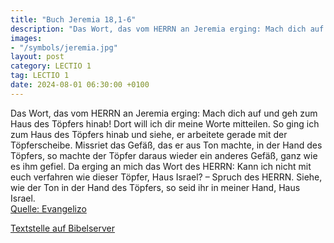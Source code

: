 ```yaml
---
title: "Buch Jeremia 18,1-6"
description: "Das Wort, das vom HERRN an Jeremia erging: Mach dich auf und geh zum Haus des Töpfers hinab! Dort will ich dir meine Worte mitteilen. So ging ich zum Haus des Töpfers hinab und siehe, er arbeitete gerade mit der Töpferscheibe. Missriet das Gefäß, das er aus Ton machte, in der Han...."
images:
- "/symbols/jeremia.jpg"
layout: post
category: LECTIO 1
tag: LECTIO 1
date: 2024-08-01 06:30:00 +0100
---
```

Das Wort, das vom HERRN an Jeremia erging:
Mach dich auf und geh zum Haus des Töpfers hinab! Dort will ich dir meine Worte mitteilen.
So ging ich zum Haus des Töpfers hinab und siehe, er arbeitete gerade mit der Töpferscheibe.
Missriet das Gefäß, das er aus Ton machte, in der Hand des Töpfers, so machte der Töpfer daraus wieder ein anderes Gefäß, ganz wie es ihm gefiel.<!--more-->
Da erging an mich das Wort des HERRN:
Kann ich nicht mit euch verfahren wie dieser Töpfer, Haus Israel? – Spruch des HERRN. Siehe, wie der Ton in der Hand des Töpfers, so seid ihr in meiner Hand, Haus Israel.<br>
[Quelle: Evangelizo](https://evangeliumtagfuertag.org/DE/gospel)

[Textstelle auf Bibelserver](https://www.bibleserver.com/EU/Jeremia18,1-6)

